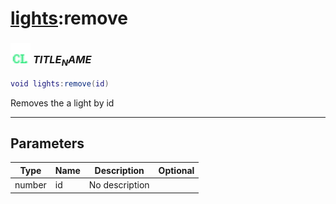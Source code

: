 # [lights](../lights/README.md):remove

### <img src="../../.gitbook/assets/client.png" width="32" height="32" /> $TITLE_NAME$

```lua
void lights:remove(id)
```

Removes the a light by id<br>

-----------------
## Parameters

| Type   | Name | Description | Optional |
| ------ | ---- | ----------- | -------: |
| number | id | No description |  |

